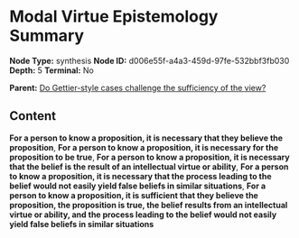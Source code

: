 # Modal Virtue Epistemology Summary

**Node Type:** synthesis
**Node ID:** d006e55f-a4a3-459d-97fe-532bbf3fb030
**Depth:** 5
**Terminal:** No

**Parent:** [Do Gettier-style cases challenge the sufficiency of the view?](do-gettier-style-cases-challenge-the-sufficiency-of-the-view-antithesis-0dcb3942-fab8-4442-9764-7fe6b14e0c59.md)

## Content

**For a person to know a proposition, it is necessary that they believe the proposition**, **For a person to know a proposition, it is necessary for the proposition to be true**, **For a person to know a proposition, it is necessary that the belief is the result of an intellectual virtue or ability**, **For a person to know a proposition, it is necessary that the process leading to the belief would not easily yield false beliefs in similar situations**, **For a person to know a proposition, it is sufficient that they believe the proposition, the proposition is true, the belief results from an intellectual virtue or ability, and the process leading to the belief would not easily yield false beliefs in similar situations**
